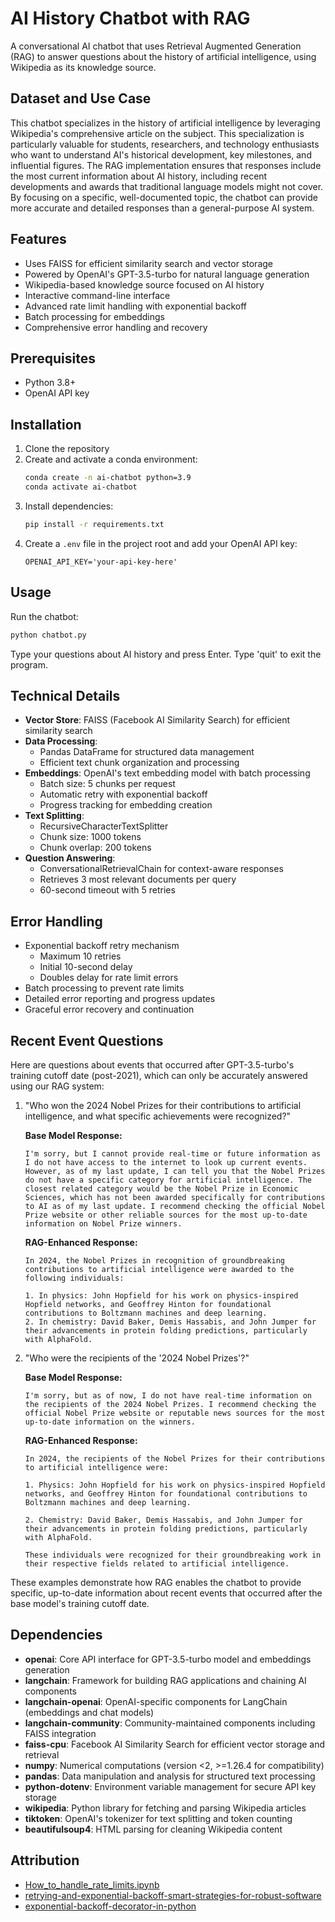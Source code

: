 # AI History Chatbot with RAG

A conversational AI chatbot that uses Retrieval Augmented Generation (RAG) to answer questions about the history of artificial intelligence, using Wikipedia as its knowledge source.

## Dataset and Use Case

This chatbot specializes in the history of artificial intelligence by leveraging Wikipedia's comprehensive article on the subject. This specialization is particularly valuable for students, researchers, and technology enthusiasts who want to understand AI's historical development, key milestones, and influential figures. The RAG implementation ensures that responses include the most current information about AI history, including recent developments and awards that traditional language models might not cover. By focusing on a specific, well-documented topic, the chatbot can provide more accurate and detailed responses than a general-purpose AI system.

## Features

- Uses FAISS for efficient similarity search and vector storage
- Powered by OpenAI's GPT-3.5-turbo for natural language generation
- Wikipedia-based knowledge source focused on AI history
- Interactive command-line interface
- Advanced rate limit handling with exponential backoff
- Batch processing for embeddings
- Comprehensive error handling and recovery

## Prerequisites

- Python 3.8+
- OpenAI API key

## Installation

1. Clone the repository
2. Create and activate a conda environment:
   ```bash
   conda create -n ai-chatbot python=3.9
   conda activate ai-chatbot
   ```
3. Install dependencies:
   ```bash
   pip install -r requirements.txt
   ```
4. Create a `.env` file in the project root and add your OpenAI API key:
   ```
   OPENAI_API_KEY='your-api-key-here'
   ```

## Usage

Run the chatbot:
```bash
python chatbot.py
```

Type your questions about AI history and press Enter. Type 'quit' to exit the program.

## Technical Details

- **Vector Store**: FAISS (Facebook AI Similarity Search) for efficient similarity search
- **Data Processing**:
  * Pandas DataFrame for structured data management
  * Efficient text chunk organization and processing
- **Embeddings**: OpenAI's text embedding model with batch processing
  * Batch size: 5 chunks per request
  * Automatic retry with exponential backoff
  * Progress tracking for embedding creation
- **Text Splitting**: 
  * RecursiveCharacterTextSplitter
  * Chunk size: 1000 tokens
  * Chunk overlap: 200 tokens
- **Question Answering**: 
  * ConversationalRetrievalChain for context-aware responses
  * Retrieves 3 most relevant documents per query
  * 60-second timeout with 5 retries

## Error Handling

- Exponential backoff retry mechanism
  * Maximum 10 retries
  * Initial 10-second delay
  * Doubles delay for rate limit errors
- Batch processing to prevent rate limits
- Detailed error reporting and progress updates
- Graceful error recovery and continuation

## Recent Event Questions

Here are questions about events that occurred after GPT-3.5-turbo's training cutoff date (post-2021), which can only be accurately answered using our RAG system:

1. "Who won the 2024 Nobel Prizes for their contributions to artificial intelligence, and what specific achievements were recognized?"

   **Base Model Response:**
   ```
   I'm sorry, but I cannot provide real-time or future information as I do not have access to the internet to look up current events. However, as of my last update, I can tell you that the Nobel Prizes do not have a specific category for artificial intelligence. The closest related category would be the Nobel Prize in Economic Sciences, which has not been awarded specifically for contributions to AI as of my last update. I recommend checking the official Nobel Prize website or other reliable sources for the most up-to-date information on Nobel Prize winners.
   ```

   **RAG-Enhanced Response:**
   ```
   In 2024, the Nobel Prizes in recognition of groundbreaking contributions to artificial intelligence were awarded to the following individuals:

   1. In physics: John Hopfield for his work on physics-inspired Hopfield networks, and Geoffrey Hinton for foundational contributions to Boltzmann machines and deep learning.
   2. In chemistry: David Baker, Demis Hassabis, and John Jumper for their advancements in protein folding predictions, particularly with AlphaFold.
   ```

2. "Who were the recipients of the '2024 Nobel Prizes'?"

   **Base Model Response:**
   ```
   I'm sorry, but as of now, I do not have real-time information on the recipients of the 2024 Nobel Prizes. I recommend checking the official Nobel Prize website or reputable news sources for the most up-to-date information on the winners.
   ```

   **RAG-Enhanced Response:**
   ```
   In 2024, the recipients of the Nobel Prizes for their contributions to artificial intelligence were:

   1. Physics: John Hopfield for his work on physics-inspired Hopfield networks, and Geoffrey Hinton for foundational contributions to Boltzmann machines and deep learning.
   
   2. Chemistry: David Baker, Demis Hassabis, and John Jumper for their advancements in protein folding predictions, particularly with AlphaFold.

   These individuals were recognized for their groundbreaking work in their respective fields related to artificial intelligence.
   ```

These examples demonstrate how RAG enables the chatbot to provide specific, up-to-date information about recent events that occurred after the base model's training cutoff date.

## Dependencies

- **openai**: Core API interface for GPT-3.5-turbo model and embeddings generation
- **langchain**: Framework for building RAG applications and chaining AI components
- **langchain-openai**: OpenAI-specific components for LangChain (embeddings and chat models)
- **langchain-community**: Community-maintained components including FAISS integration
- **faiss-cpu**: Facebook AI Similarity Search for efficient vector storage and retrieval
- **numpy**: Numerical computations (version <2, >=1.26.4 for compatibility)
- **pandas**: Data manipulation and analysis for structured text processing
- **python-dotenv**: Environment variable management for secure API key storage
- **wikipedia**: Python library for fetching and parsing Wikipedia articles
- **tiktoken**: OpenAI's tokenizer for text splitting and token counting
- **beautifulsoup4**: HTML parsing for cleaning Wikipedia content

## Attribution

- [How_to_handle_rate_limits.ipynb](https://github.com/openai/openai-cookbook/blob/main/examples/How_to_handle_rate_limits.ipynb)
- [retrying-and-exponential-backoff-smart-strategies-for-robust-software](https://www.pullrequest.com/blog/retrying-and-exponential-backoff-smart-strategies-for-robust-software/)
- [exponential-backoff-decorator-in-python](https://medium.com/@suryasekhar/exponential-backoff-decorator-in-python-26ddf783aea0)

